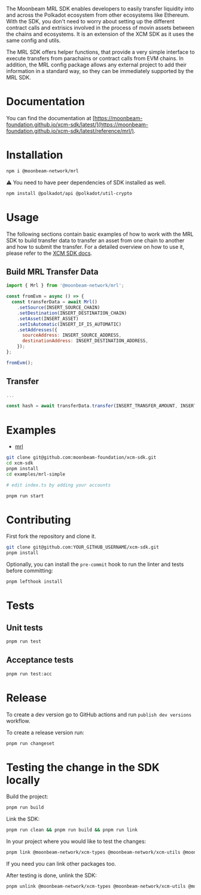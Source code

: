 The Moonbeam MRL SDK enables developers to easily transfer liquidity into and across the Polkadot ecosystem from other ecosystems like Ethereum. With the SDK, you don't need to worry about setting up the different contract calls and extrisics involved in the process of movin assets between the chains and ecosystems. It is an extension  of the XCM SDK as it uses the same config and utils.

The MRL SDK offers helper functions, that provide a very simple interface to execute transfers from parachains or contract calls from EVM chains. In addition, the MRL config package allows any external project to add their information in a standard way, so they can be immediately supported by the MRL SDK.

# Documentation

You can find the documentation at [https://moonbeam-foundation.github.io/xcm-sdk/latest/](https://moonbeam-foundation.github.io/xcm-sdk/latest/reference/mrl/).

# Installation

```bash
npm i @moonbeam-network/mrl
```

:warning: You need to have peer dependencies of SDK installed as well.

```bash
npm install @polkadot/api @polkadot/util-crypto
```

# Usage

The following sections contain basic examples of how to work with the MRL SDK to build transfer data to transfer an asset from one chain to another and how to submit the transfer. For a detailed overview on how to use it, please refer to the [XCM SDK docs](https://moonbeam-foundation.github.io/xcm-sdk/latest/example-usage/mrl).

## Build MRL Transfer Data

```js
import { Mrl } from '@moonbeam-network/mrl';

const fromEvm = async () => {
  const transferData = await Mrl()
    .setSource(INSERT_SOURCE_CHAIN)
    .setDestination(INSERT_DESTINATION_CHAIN)
    .setAsset(INSERT_ASSET)
    .setIsAutomatic(INSERT_IF_IS_AUTOMATIC)
    .setAddresses({
      sourceAddress: INSERT_SOURCE_ADDRESS,
      destinationAddress: INSERT_DESTINATION_ADDRESS,
    });
};

fromEvm();
```	

## Transfer

```js
...

const hash = await transferData.transfer(INSERT_TRANSFER_AMOUNT, INSERT_IF_IS_AUTOMATIC, { INSERT_SIGNERS });

```

# Examples

- [mrl](https://github.com/moonbeam-foundation/xcm-sdk/blob/main/examples/mrl-simple)

```bash
git clone git@github.com:moonbeam-foundation/xcm-sdk.git
cd xcm-sdk
pnpm install
cd examples/mrl-simple

# edit index.ts by adding your accounts

pnpm run start
```

# Contributing

First fork the repository and clone it.

```bash
git clone git@github.com:YOUR_GITHUB_USERNAME/xcm-sdk.git
pnpm install
```

Optionally, you can install the `pre-commit` hook to run the linter and tests before committing:

```bash
pnpm lefthook install
```

# Tests

## Unit tests

```bash
pnpm run test
```

## Acceptance tests

```bash
pnpm run test:acc
```

# Release

To create a dev version go to GitHub actions and run `publish dev versions` workflow.

To create a release version run:

```bash
pnpm run changeset
```

# Testing the change in the SDK locally

Build the project:

```bash
pnpm run build
```

Link the SDK:

```bash
pnpm run clean && pnpm run build && pnpm run link
```

In your project where you would like to test the changes:

```bash
pnpm link @moonbeam-network/xcm-types @moonbeam-network/xcm-utils @moonbeam-network/xcm-builder @moonbeam-network/xcm-config @moonbeam-network/xcm-sdk @moonbeam-network/mrl
```

If you need you can link other packages too.

After testing is done, unlink the SDK:

```bash
pnpm unlink @moonbeam-network/xcm-types @moonbeam-network/xcm-utils @moonbeam-network/xcm-builder @moonbeam-network/xcm-config @moonbeam-network/xcm-sdk @moonbeam-network/mrl
```

